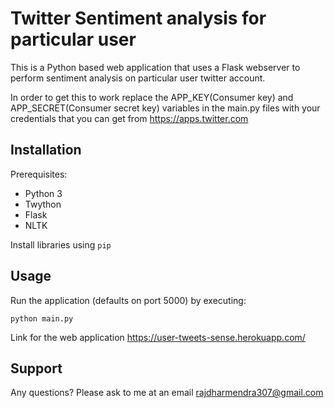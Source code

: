 # Twitter Sentiment analysis for particular user

This is a Python based web application that uses a Flask webserver to perform sentiment analysis on particular user twitter account.

In order to get this to work replace the APP_KEY(Consumer key) and APP_SECRET(Consumer secret key) variables in the main.py files with your credentials that you can get from https://apps.twitter.com

## Installation

Prerequisites:

 - Python 3
 - Twython
 - Flask
 - NLTK

Install libraries using `pip`

## Usage

Run the application (defaults on port 5000) by executing:

    python main.py
    
Link for the web application https://user-tweets-sense.herokuapp.com/

## Support

Any questions? Please ask to me at an email [rajdharmendra307@gmail.com](mailto:rajdharmendra307@gmail.com)
